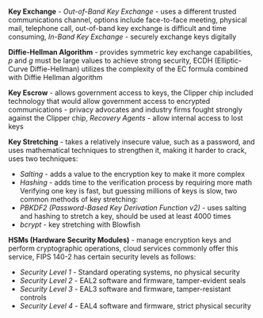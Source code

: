 **Key Exchange** - *Out-of-Band Key Exchange* - uses a different trusted communications channel, options include face-to-face meeting, physical mail, telephone call, out-of-band key exchange is difficult and time consuming, *In-Band Key Exchange* - securely exchange keys digitally

**Diffie-Hellman Algorithm** - provides symmetric key exchange capabilities, *p* and *g* must be large values to achieve strong security, ECDH (Elliptic-Curve Diffie-Hellman) utilizes the complexity of the EC formula combined with Diffie Hellman algorithm

**Key Escrow** - allows government access to keys, the Clipper chip included technology that would allow government access to encrypted communications - privacy advocates and industry firms fought strongly against the Clipper chip, *Recovery Agents* - allow internal access to lost keys

**Key Stretching** - takes a relatively insecure value, such as a password, and uses mathematical techniques to strengthen it, making it harder to crack, uses two techniques:
- *Salting* - adds a value to the encryption key to make it more complex
- *Hashing* - adds time to the verification process by requiring more math
Verifying one key is fast, but guessing millions of keys is slow, two common methods of key stretching: 
- *PBKDF2 (Password-Based Key Derivation Function v2)* - uses salting and hashing to stretch a key, should be used at least 4000 times
- *bcrypt* - key stretching with Blowfish

**HSMs (Hardware Security Modules)** - manage encryption keys and perform cryptographic operations, cloud services commonly offer this service, FIPS 140-2 has certain security levels as follows:
- *Security Level 1* - Standard operating systems, no physical security
- *Security Level 2* - EAL2 software and firmware, tamper-evident seals
- *Security Level 3* - EAL3 software and firmware, tamper-resistant controls
- *Security Level 4* - EAL4 software and firmware, strict physical security